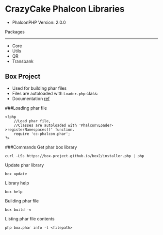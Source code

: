 CrazyCake Phalcon Libraries
===========================

- PhalconPHP Version: 2.0.0

Packages
__________

- Core
- Utils
- QR
- Transbank

Box Project
-----------
- Used for building phar files
- Files are autoloaded with `Loader.php` class:
- Documentation [ref](http://box-project.org/)


###Loading phar file
```
<?php
	//Load phar file,
	//Classes are autoloaded with 'Phalcon\Loader->registerNamespaces()' function.
	require 'cc-phalcon.phar';
?>
```

###Commands
Get phar box library
```
curl -LSs https://box-project.github.io/box2/installer.php | php
```

Update phar library
```
box update
```

Library help
```
box help
```

Building phar file
```
box build -v
```

Listing phar file contents
```
php box.phar info -l <filepath>
```

